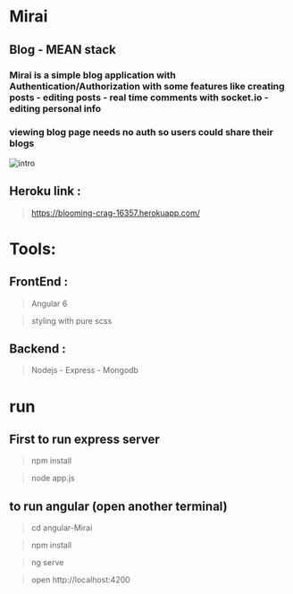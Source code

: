 # Mirai
## Blog - MEAN stack

### Mirai is a simple blog application with Authentication/Authorization with some features like creating posts - editing posts - real time comments with socket.io - editing personal info
### viewing blog page needs no auth so users could share their blogs

![intro](angular-Mirai/src/assets/demo.gif) 


## Heroku link :
> https://blooming-crag-16357.herokuapp.com/

# Tools:
## FrontEnd :
> Angular 6

> styling with pure scss

## Backend :
> Nodejs - Express - Mongodb

# run
## First to run express server
> npm install

> node app.js

## to run angular (open another terminal)
> cd angular-Mirai

> npm install

> ng serve

> open http://localhost:4200
